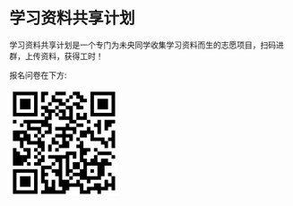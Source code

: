 # 学习资料共享计划

学习资料共享计划是一个专门为未央同学收集学习资料而生的志愿项目，扫码进群，上传资料，获得工时！

报名问卷在下方:
  
![报名问卷二维码](../img/QRcodes/contribution.png)
